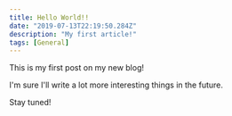 ```yaml
---
title: Hello World!!
date: "2019-07-13T22:19:50.284Z"
description: "My first article!"
tags: [General]
---
```


This is my first post on my new blog!

I'm sure I'll write a lot more interesting things in the future.

Stay tuned!
